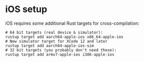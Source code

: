 # iOS setup

iOS requires some additional Rust targets for cross-compilation:

```
# 64 bit targets (real device & simulator):
rustup target add aarch64-apple-ios x86_64-apple-ios
# New simulator target for XCode 12 and later
rustup target add aarch64-apple-ios-sim
# 32 bit targets (you probably don't need these):
rustup target add armv7-apple-ios i386-apple-ios
```

